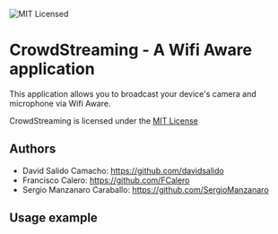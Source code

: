![MIT Licensed](https://img.shields.io/badge/license-MIT-green.svg)

# CrowdStreaming - A Wifi Aware application

This application allows you to broadcast your device's camera and microphone via Wifi Aware.

CrowdStreaming is licensed under the [MIT License](https://github.com/davidsalido/CrowdStreaming/blob/master/LICENSE)

## Authors

- David Salido Camacho: https://github.com/davidsalido
- Francisco Calero: https://github.com/FCalero
- Sergio Manzanaro Caraballo: https://github.com/SergioManzanaro

## Usage example


